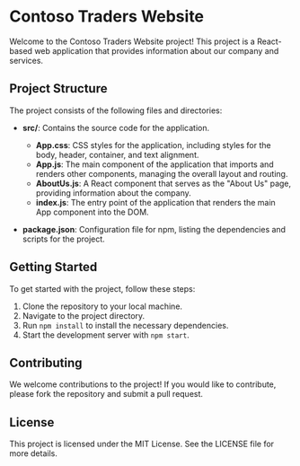 # Contoso Traders Website

Welcome to the Contoso Traders Website project! This project is a React-based web application that provides information about our company and services.

## Project Structure

The project consists of the following files and directories:

- **src/**: Contains the source code for the application.
  - **App.css**: CSS styles for the application, including styles for the body, header, container, and text alignment.
  - **App.js**: The main component of the application that imports and renders other components, managing the overall layout and routing.
  - **AboutUs.js**: A React component that serves as the "About Us" page, providing information about the company.
  - **index.js**: The entry point of the application that renders the main App component into the DOM.
  
- **package.json**: Configuration file for npm, listing the dependencies and scripts for the project.

## Getting Started

To get started with the project, follow these steps:

1. Clone the repository to your local machine.
2. Navigate to the project directory.
3. Run `npm install` to install the necessary dependencies.
4. Start the development server with `npm start`.

## Contributing

We welcome contributions to the project! If you would like to contribute, please fork the repository and submit a pull request.

## License

This project is licensed under the MIT License. See the LICENSE file for more details.